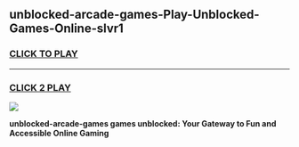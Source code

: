 
## unblocked-arcade-games-Play-Unblocked-Games-Online-slvr1
<h3>
<a href="https://premium76.site?title=unblocked-arcade-games&ref=24A">CLICK TO PLAY</a></h3>
<hr>

<h3>
<a href="https://premium76.site?title=unblocked-arcade-games&ref=24A">CLICK 2 PLAY</a>
  
</h3>

<a href="https://premium76.site?title=unblocked-arcade-games&ref=24A"><img src="https://clearcache.store/games.png"></a>


**unblocked-arcade-games games unblocked: Your Gateway to Fun and Accessible Online Gaming**
